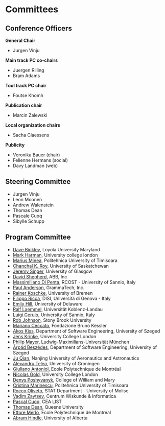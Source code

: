 # Committees

## Conference Officers

**General Chair**

- Jurgen Vinju

**Main track PC co-chairs** 

- Juergen Rilling 
- Bram Adams

**Tool track PC chair** 

- Foutse Khomh

**Publication chair**

- Marcin Zalewski
 
**Local organization chairs** 

- Sacha Claessens

**Publicity** 

- Veronika Bauer (chair)
- Felienne Hermans (social) 
- Davy Landman (web)

## Steering Committee

- Jurgen Vinju
- Leon Moonen
- Andrew Walenstein
- Thomas Dean
- Pascale Cuoq
- Sibylle Schupp

## Program Committee 

 - [Dave Binkley](), Loyola University Maryland 
 - [Mark Harman](http://www.cs.ucl.ac.uk/staff/mharman), University college london 
 - [Marius Minea](http://www.cs.upt.ro/~marius), Politehnica University of Timisoara 
 - [Chanchal K. Roy](http://www.cs.usask.ca/~croy/), University of Saskatchewan 
 - [Jeremy Singer](http://www.dcs.gla.ac.uk/~jsinger), University of Glasgow 
 - [David Shepherd](), ABB, Inc 
 - [Massimiliano Di Penta](http://www.rcost.unisannio.it/mdipenta), RCOST - University of Sannio, Italy 
 - [Paul Anderson](), GrammaTech, Inc. 
 - [Rainer Koschke](http://www.informatik.uni-bremen.de/st), University of Bremen 
 - [Filippo Ricca](), DISI, Università di Genova - Italy 
 - [Emily Hill](http://netdrive.montclair.edu/~hillem/), University of Delaware 
 - [Ralf Laemmel](), Universität Koblenz-Landau 
 - [Luigi Cerulo](http://rcost.unisannio.it/cerulo), University of Sannio, Italy 
 - [Rob Johnson](http://www.cs.sunysb.edu/~rob/), Stony Brook University 
 - [Mariano Ceccato](http://selab.fbk.eu/ceccato/), Fondazione Bruno Kessler 
 - [Akos Kiss](), Department of Software Engineering, University of Szeged 
 - [Jens Krinke](http://www.cs.ucl.ac.uk/staff/j.krinke/), University College London 
 - [Philip Mayer](http://www.pst.ifi.lmu.de/), Ludwig-Maximilians-Universität München 
 - [Árpád Beszédes](http://www.inf.u-szeged.hu/~beszedes/), Department of Software Engineering, University of Szeged 
 - [Ju Qian](), Nanjing University of Aeronautics and Astronautics 
 - [Alexandru Telea](), University of Groningen 
 - [Giuliano Antoniol](http://web.soccerlab.polymtl.ca/~antoniol/), Ecole Polytechnique de Montréal 
 - [Nicolas Gold](), University College London 
 - [Denys Poshyvanyk](http://www.cs.wm.edu/~denys/), College of William and Mary 
 - [Cristina Marinescu](http://www.cs.upt.ro/~cristina/), Politehnica University of Timisoara 
 - [Rocco Oliveto](http://www.distat.unimol.it/people/oliveto), STAT Department - University of Molise 
 - [Vadim Zaytsev](http://grammarware.net), Centrum Wiskunde & Informatica 
 - [Pascal Cuoq](), CEA LIST 
 - [Thomas Dean](http://post.queensu.ca/~trd), Queens University 
 - [Ettore Merlo](), Ecole Polytechnique de Montreal 
 - [Abram Hindle](http://softwareprocess.es/), University of Alberta
